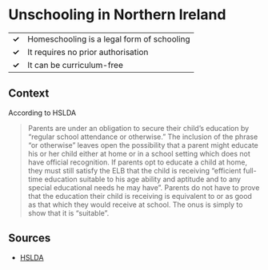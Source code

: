# Unschooling in Northern Ireland
| | |
|-|-|
| __✓__ | Homeschooling is a legal form of schooling |
| __✓__ | It requires no prior authorisation |
| __✓__ | It can be curriculum-free |

## Context

According to HSLDA

> Parents are under an obligation to secure their child’s education by “regular school attendance or otherwise.” The inclusion of the phrase “or otherwise” leaves open the possibility that a parent might educate his or her child either at home or in a school setting which does not have official recognition. If parents opt to educate a child at home, they must still satisfy the ELB that the child is receiving “efficient full-time education suitable to his age ability and aptitude and to any special educational needs he may have”. Parents do not have to prove that the education their child is receiving is equivalent to or as good as that which they would receive at school. The onus is simply to show that it is “suitable”.

## Sources

* [HSLDA](https://hslda.org/post/northern-ireland)
